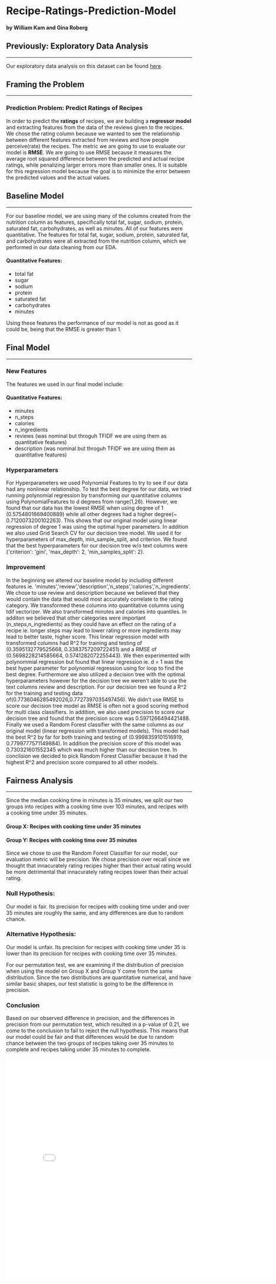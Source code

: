 # **Recipe-Ratings-Prediction-Model**
#### by William Kam and Gina Roberg
## Previously: Exploratory Data Analysis 
---
Our exploratory data analysis on this dataset can be found [here](https://ginaroberg.github.io/Recipes-and-Reviews-Data-Analysis/).

## Framing the Problem
---
### Prediction Problem: Predict Ratings of Recipes

In order to predict the **ratings** of recipes, we are building a **regressor model** and extracting features from the data of the reviews given to the recipes.  We chose the rating column because we wanted to see the relationship between different features extracted from reviews and how people perceive(rate) the recipes.   The metric we are going to use to evaluate our model is **RMSE**. We are going to use RMSE because it measures the average root squared difference between the predicted and actual recipe ratings, while penalizing larger errors more than smaller ones.  It is suitable for this regression model because the goal is to minimize the error between the predicted values and the actual values.

## Baseline Model
---

For our baseline model, we are using many of the columns created from the nutrition column as features, specifically total fat, sugar, sodium, protein, saturated fat, carbohydrates, as well as minutes.  All of our features were quantitative. The features for total fat, sugar, sodium, protein, saturated fat, and carbohydrates were all extracted from the nutrition column, which we performed in our data cleaning from our EDA.

#### Quantitative Features:
- total fat
- sugar
- sodium
- protein
- saturated fat
- carbohydrates
- minutes

Using these features the performance of our model is not as good as it could be, being that the RMSE is greater than 1.

## Final Model
---

### New Features
The features we used in our final model include:

#### Quantitative Features:
- minutes
- n_steps
- calories
- n_ingredients
- reviews (was nominal but throguh TFIDF we are using them as quantitative features)
- description (was nominal but throguh TFIDF we are using them as quantitative features)

### Hyperparameters
For Hyperparameters we used Polynomial Features to try to see if our data had any nonlinear relationship. To test the best degree for our data, we tried running polynomial regression by transforming our quantitative columns using PolynomialFeatures to d degrees from range(1,26). However, we found that our data has the lowest RMSE when using degree of 1 (0.5754801669400889) while all other degrees had a higher degree(~ 0.7120073200102263). This shows that our original model using linear regression of degree 1 was using the optimal hyper parameters. In addition we also used Grid Search CV for our decision tree model. We used it for hyperparameters of max_depth, min_sample_split, and criterion. We found that the best hyperparameters for our decision tree w/o text columns were {'criterion': 'gini', 'max_depth': 2, 'min_samples_split': 2}.

### Improvement
In the beginning we altered our baseline model by including different features ie. 'minutes','review','description','n_steps','calories','n_ingredients'. We chose to use review and description because we believed that they would contain the data that would most accurately correlate to the rating category. We transformed these columns into quantitative columns using tdif vectorizer. We also transformed minutes and calories into quantiles. In additon we believed that other categories were important (n_steps,n_ingredients) as they could have an effect on the rating of a recipe ie. longer steps may lead to lower rating or more ingredients may lead to better taste, higher score. This linear regression model with transformed columns had R^2 for training and testing of (0.3595132779525668, 0.3383757209722451) and a RMSE of (0.5698228214585664, 0.5741282072255443). We then experimented with polynommial regression but found that linear regression ie. d = 1 was the best hyper parameter for polynomial regression using for loop to find the best degree. Furthermore we also utilized a decision tree with the optimal hyperparameters however for the decision tree we weren't able to use the text columns review and description. For our decision tree we found a R^2 for the training and testing data of(0.7736046285492026,0.7727397035497456). We didn't use RMSE to score our decision tree model as RMSE is often not a good scoring method for multi class classifiers. In addition, we also used precision to score our decision tree and found that the precision score was 0.5971266494421488. Finally we used a Random Forest classifier with the same columns as our original model (linear regression with transformed models). This model had the best R^2 by far for both training and testing of (0.9998359101516919, 0.7799777571149884). In addition the precision score of this model was 0.730321601552345 which was much higher than our decision tree. In conclision we decided to pick Random Forest Classifier because it had the highest R^2 and precision score compared to all other models.

## Fairness Analysis
---
Since the median cooking time in minutes is 35 minutes, we split our two groups into recipes with a cooking time over 103 minutes, and recipes with a cooking time under 35 minutes.

#### **Group X:** Recipes with cooking time under 35 minutes

#### **Group Y:** Recipes with cooking time over 35 minutes

Since we chose to use the Random Forest Classifier for our model, our evaluation metric will be precision.  We chose precision over recall since we thought that innacurately rating recipes higher than their actual rating would be more detrimental that innacurately rating recipes lower than their actual rating. 

### **Null Hypothesis:**
Our model is fair. Its precision for recipes with cooking time under and over 35 minutes are roughly the same, and any differences are due to random chance.

### **Alternative Hypothesis:**
Our model is unfair. Its precision for recipes with cooking time under 35 is lower than its precision for recipes with cooking time over 35 minutes. 

For our permutation test, we are examining if the distribution of precision when using the model on Group X and Group Y come from the same distribution. Since the two distributions are quantitative numerical, and have similar basic shapes, our test statistic is going to be the difference in precision. 

### Conclusion
Based on our observed difference in precision, and the differences in precision from our permutation test, which resulted in a p-value of 0.21, we come to the conclusion to fail to reject the null hypothesis.  This means that our model could be fair and that differences would be due to random chance between the two groups of recipes taking over 35 minutes to complete and recipes taking under 35 minutes to complete.

<iframe src="assets/histogram.html" width=800 height=600 frameBorder=0></iframe>